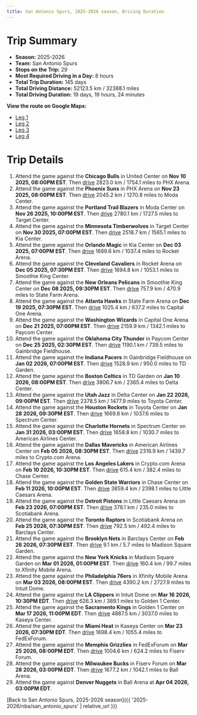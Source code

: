 ```yaml
---
title: San Antonio Spurs, 2025-2026 season, Driving Duration
---
```


# Trip Summary
- **Season:** 2025-2026
- **Team:** San Antonio Spurs
- **Stops on the Trip:** 29
- **Most Required Driving in a Day:** 8 hours
- **Total Trip Duration:** 145 days
- **Total Driving Distance:** 52123.5 km / 32388.1 miles
- **Total Driving Duration:** 19 days, 19 hours, 24 minutes

**View the route on Google Maps:**
- [Leg 1](https://www.google.com/maps/dir/United+Center+Chicago+IL/PHX+Arena+Phoenix+AZ/Moda+Center+Portland+OR/Target+Center+Minneapolis+MN/Kia+Center+Orlando+FL/Rocket+Arena+Cleveland+OH/Smoothie+King+Center+New+Orleans+LA/State+Farm+Arena+Atlanta+GA/Capital+One+Arena+Washington+DC/Paycom+Center+Oklahoma+City+OK)
- [Leg 2](https://www.google.com/maps/dir/Paycom+Center+Oklahoma+City+OK/Gainbridge+Fieldhouse+Indianapolis+IN/TD+Garden+Boston+MA/Delta+Center+Salt+Lake+City+UT/Toyota+Center+Houston+TX/Spectrum+Center+Charlotte+NC/American+Airlines+Center+Dallas+TX/Crypto.com+Arena+Los+Angeles+CA/Chase+Center+San+Francisco+CA/Little+Caesars+Arena+Detroit+MI)
- [Leg 3](https://www.google.com/maps/dir/Little+Caesars+Arena+Detroit+MI/Scotiabank+Arena+Toronto+ON/Barclays+Center+Brooklyn+NY/Madison+Square+Garden+New+York+NY/Xfinity+Mobile+Arena+Philadelphia+PA/Intuit+Dome+Inglewood+CA/Golden+1+Center+Sacramento+CA/Kaseya+Center+Miami+FL/FedExForum+Memphis+TN/Fiserv+Forum+Milwaukee+WI)
- [Leg 4](https://www.google.com/maps/dir/Fiserv+Forum+Milwaukee+WI/Ball+Arena+Denver+CO)

# Trip Details
1. Attend the game against the **Chicago Bulls** in United Center on **Nov 10 2025, 08:00PM EST**. Then [drive](https://www.google.com/maps/dir/United+Center+Chicago+IL/PHX+Arena+Phoenix+AZ) 2823.0 km / 1754.1 miles to PHX Arena.
2. Attend the game against the **Phoenix Suns** in PHX Arena on **Nov 23 2025, 08:00PM EST**. Then [drive](https://www.google.com/maps/dir/PHX+Arena+Phoenix+AZ/Moda+Center+Portland+OR) 2045.2 km / 1270.8 miles to Moda Center.
3. Attend the game against the **Portland Trail Blazers** in Moda Center on **Nov 26 2025, 10:00PM EST**. Then [drive](https://www.google.com/maps/dir/Moda+Center+Portland+OR/Target+Center+Minneapolis+MN) 2780.1 km / 1727.5 miles to Target Center.
4. Attend the game against the **Minnesota Timberwolves** in Target Center on **Nov 30 2025, 07:00PM EST**. Then [drive](https://www.google.com/maps/dir/Target+Center+Minneapolis+MN/Kia+Center+Orlando+FL) 2518.7 km / 1565.1 miles to Kia Center.
5. Attend the game against the **Orlando Magic** in Kia Center on **Dec 03 2025, 07:00PM EST**. Then [drive](https://www.google.com/maps/dir/Kia+Center+Orlando+FL/Rocket+Arena+Cleveland+OH) 1669.6 km / 1037.4 miles to Rocket Arena.
6. Attend the game against the **Cleveland Cavaliers** in Rocket Arena on **Dec 05 2025, 07:30PM EST**. Then [drive](https://www.google.com/maps/dir/Rocket+Arena+Cleveland+OH/Smoothie+King+Center+New+Orleans+LA) 1694.8 km / 1053.1 miles to Smoothie King Center.
7. Attend the game against the **New Orleans Pelicans** in Smoothie King Center on **Dec 08 2025, 09:30PM EST**. Then [drive](https://www.google.com/maps/dir/Smoothie+King+Center+New+Orleans+LA/State+Farm+Arena+Atlanta+GA) 757.9 km / 470.9 miles to State Farm Arena.
8. Attend the game against the **Atlanta Hawks** in State Farm Arena on **Dec 19 2025, 07:30PM EST**. Then [drive](https://www.google.com/maps/dir/State+Farm+Arena+Atlanta+GA/Capital+One+Arena+Washington+DC) 1025.4 km / 637.2 miles to Capital One Arena.
9. Attend the game against the **Washington Wizards** in Capital One Arena on **Dec 21 2025, 07:00PM EST**. Then [drive](https://www.google.com/maps/dir/Capital+One+Arena+Washington+DC/Paycom+Center+Oklahoma+City+OK) 2159.9 km / 1342.1 miles to Paycom Center.
10. Attend the game against the **Oklahoma City Thunder** in Paycom Center on **Dec 25 2025, 02:30PM EST**. Then [drive](https://www.google.com/maps/dir/Paycom+Center+Oklahoma+City+OK/Gainbridge+Fieldhouse+Indianapolis+IN) 1190.1 km / 739.5 miles to Gainbridge Fieldhouse.
11. Attend the game against the **Indiana Pacers** in Gainbridge Fieldhouse on **Jan 02 2026, 07:00PM EST**. Then [drive](https://www.google.com/maps/dir/Gainbridge+Fieldhouse+Indianapolis+IN/TD+Garden+Boston+MA) 1528.9 km / 950.0 miles to TD Garden.
12. Attend the game against the **Boston Celtics** in TD Garden on **Jan 10 2026, 08:00PM EST**. Then [drive](https://www.google.com/maps/dir/TD+Garden+Boston+MA/Delta+Center+Salt+Lake+City+UT) 3806.7 km / 2365.4 miles to Delta Center.
13. Attend the game against the **Utah Jazz** in Delta Center on **Jan 22 2026, 09:00PM EST**. Then [drive](https://www.google.com/maps/dir/Delta+Center+Salt+Lake+City+UT/Toyota+Center+Houston+TX) 2378.5 km / 1477.9 miles to Toyota Center.
14. Attend the game against the **Houston Rockets** in Toyota Center on **Jan 28 2026, 09:30PM EST**. Then [drive](https://www.google.com/maps/dir/Toyota+Center+Houston+TX/Spectrum+Center+Charlotte+NC) 1669.8 km / 1037.6 miles to Spectrum Center.
15. Attend the game against the **Charlotte Hornets** in Spectrum Center on **Jan 31 2026, 03:00PM EST**. Then [drive](https://www.google.com/maps/dir/Spectrum+Center+Charlotte+NC/American+Airlines+Center+Dallas+TX) 1658.8 km / 1030.7 miles to American Airlines Center.
16. Attend the game against the **Dallas Mavericks** in American Airlines Center on **Feb 05 2026, 08:30PM EST**. Then [drive](https://www.google.com/maps/dir/American+Airlines+Center+Dallas+TX/Crypto.com+Arena+Los+Angeles+CA) 2316.9 km / 1439.7 miles to Crypto.com Arena.
17. Attend the game against the **Los Angeles Lakers** in Crypto.com Arena on **Feb 10 2026, 10:30PM EST**. Then [drive](https://www.google.com/maps/dir/Crypto.com+Arena+Los+Angeles+CA/Chase+Center+San+Francisco+CA) 615.4 km / 382.4 miles to Chase Center.
18. Attend the game against the **Golden State Warriors** in Chase Center on **Feb 11 2026, 10:00PM EST**. Then [drive](https://www.google.com/maps/dir/Chase+Center+San+Francisco+CA/Little+Caesars+Arena+Detroit+MI) 3859.4 km / 2398.1 miles to Little Caesars Arena.
19. Attend the game against the **Detroit Pistons** in Little Caesars Arena on **Feb 23 2026, 07:00PM EST**. Then [drive](https://www.google.com/maps/dir/Little+Caesars+Arena+Detroit+MI/Scotiabank+Arena+Toronto+ON) 378.1 km / 235.0 miles to Scotiabank Arena.
20. Attend the game against the **Toronto Raptors** in Scotiabank Arena on **Feb 25 2026, 07:30PM EST**. Then [drive](https://www.google.com/maps/dir/Scotiabank+Arena+Toronto+ON/Barclays+Center+Brooklyn+NY) 792.5 km / 492.4 miles to Barclays Center.
21. Attend the game against the **Brooklyn Nets** in Barclays Center on **Feb 26 2026, 07:30PM EST**. Then [drive](https://www.google.com/maps/dir/Barclays+Center+Brooklyn+NY/Madison+Square+Garden+New+York+NY) 9.1 km / 5.7 miles to Madison Square Garden.
22. Attend the game against the **New York Knicks** in Madison Square Garden on **Mar 01 2026, 01:00PM EST**. Then [drive](https://www.google.com/maps/dir/Madison+Square+Garden+New+York+NY/Xfinity+Mobile+Arena+Philadelphia+PA) 160.4 km / 99.7 miles to Xfinity Mobile Arena.
23. Attend the game against the **Philadelphia 76ers** in Xfinity Mobile Arena on **Mar 03 2026, 08:00PM EST**. Then [drive](https://www.google.com/maps/dir/Xfinity+Mobile+Arena+Philadelphia+PA/Intuit+Dome+Inglewood+CA) 4390.2 km / 2727.9 miles to Intuit Dome.
24. Attend the game against the **LA Clippers** in Intuit Dome on **Mar 16 2026, 10:30PM EDT**. Then [drive](https://www.google.com/maps/dir/Intuit+Dome+Inglewood+CA/Golden+1+Center+Sacramento+CA) 626.3 km / 389.1 miles to Golden 1 Center.
25. Attend the game against the **Sacramento Kings** in Golden 1 Center on **Mar 17 2026, 11:00PM EDT**. Then [drive](https://www.google.com/maps/dir/Golden+1+Center+Sacramento+CA/Kaseya+Center+Miami+FL) 4887.5 km / 3037.0 miles to Kaseya Center.
26. Attend the game against the **Miami Heat** in Kaseya Center on **Mar 23 2026, 07:30PM EDT**. Then [drive](https://www.google.com/maps/dir/Kaseya+Center+Miami+FL/FedExForum+Memphis+TN) 1698.4 km / 1055.4 miles to FedExForum.
27. Attend the game against the **Memphis Grizzlies** in FedExForum on **Mar 25 2026, 08:00PM EDT**. Then [drive](https://www.google.com/maps/dir/FedExForum+Memphis+TN/Fiserv+Forum+Milwaukee+WI) 1004.6 km / 624.2 miles to Fiserv Forum.
28. Attend the game against the **Milwaukee Bucks** in Fiserv Forum on **Mar 28 2026, 03:00PM EDT**. Then [drive](https://www.google.com/maps/dir/Fiserv+Forum+Milwaukee+WI/Ball+Arena+Denver+CO) 1677.2 km / 1042.1 miles to Ball Arena.
29. Attend the game against **Denver Nuggets** in Ball Arena at **Apr 04 2026, 03:00PM EDT**.

[Back to San Antonio Spurs, 2025-2026 season]({{ '2025-2026/nba/san_antonio_spurs' | relative_url }})
